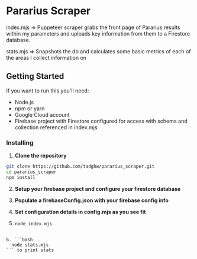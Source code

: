 # Pararius Scraper

index.mjs => Puppeteer scraper grabs the front page of Pararius results within my parameters and uploads key information from them to a Firestore database. 

stats.mjs => Snapshots the db and calculates some basic metrics of each of the areas I collect information on

## Getting Started

If you want to run this you'll need:

- Node.js
- npm or yarn
- Google Cloud account
- Firebase project with Firestore configured for access with schema and collection referenced in index.mjs

### Installing

1. **Clone the repository**

```bash
git clone https://github.com/tadghw/pararius_scraper.git
cd pararius_scraper
npm install
```

2. **Setup your firebase project and configure your firestore database**

3. **Populate a firebaseConfig.json with your firebase config info**

4. **Set configuration details in config.mjs as you see fit**

5. ```bash
   node index.mjs
``` to run the scraping and uploading tool

6. ```bash
  node stats.mjs
``` to print stats
